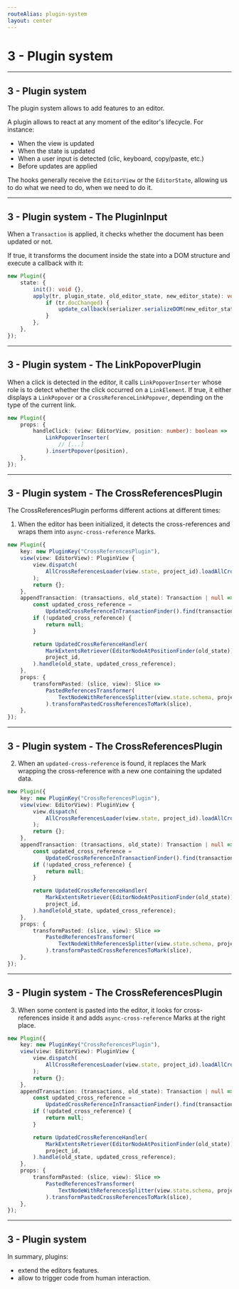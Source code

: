 ```yaml
---
routeAlias: plugin-system
layout: center
---
```


# 3 - Plugin system

---

## 3 - Plugin system <NodePackage name="prosemirror-state"/>

The plugin system allows to add features to an editor.

A plugin allows to react at any moment of the editor's lifecycle. For instance:
- When the view is updated
- When the state is updated
- When a user input is detected (clic, keyboard, copy/paste, etc.)
- Before updates are applied

The hooks generally receive the `EditorView` or the `EditorState`, allowing us to do what we need to do, when we need to do it.

---

## 3 - Plugin system - The PluginInput

When a `Transaction` is applied, it checks whether the document has been updated or not.

If true, it transforms the document inside the state into a DOM structure and execute a callback with it:

```ts
new Plugin({
    state: {
        init(): void {},
        apply(tr, plugin_state, old_editor_state, new_editor_state): void {
            if (tr.docChanged) {
                update_callback(serializer.serializeDOM(new_editor_state.doc.content));
            }
        },
    },
});
```

---

## 3 - Plugin system - The LinkPopoverPlugin

When a click is detected in the editor, it calls `LinkPopoverInserter` whose role is to detect whether the click occurred
on a `LinkElement`. If true, it either displays a `LinkPopover` or a `CrossReferenceLinkPopover`, depending on the type of
the current link.

```ts
new Plugin({
    props: {
        handleClick: (view: EditorView, position: number): boolean =>
            LinkPopoverInserter(
                // [...]
            ).insertPopover(position),
    },
});
```

---

## 3 - Plugin system - The CrossReferencesPlugin

The CrossReferencesPlugin performs different actions at different times:
1. When the editor has been initialized, it detects the cross-references and wraps them into `async-cross-reference` Marks.

```ts {3-8}{maxHeight:'300px'}
new Plugin({
    key: new PluginKey("CrossReferencesPlugin"),
    view(view: EditorView): PluginView {
        view.dispatch(
            AllCrossReferencesLoader(view.state, project_id).loadAllCrossReferences(),
        );
        return {};
    },
    appendTransaction: (transactions, old_state): Transaction | null => {
        const updated_cross_reference =
            UpdatedCrossReferenceInTransactionFinder().find(transactions);
        if (!updated_cross_reference) {
            return null;
        }

        return UpdatedCrossReferenceHandler(
            MarkExtentsRetriever(EditorNodeAtPositionFinder(old_state)),
            project_id,
        ).handle(old_state, updated_cross_reference);
    },
    props: {
        transformPasted: (slice, view): Slice =>
            PastedReferencesTransformer(
                TextNodeWithReferencesSplitter(view.state.schema, project_id),
            ).transformPastedCrossReferencesToMark(slice),
    },
});
```

---

## 3 - Plugin system - The CrossReferencesPlugin

2. When an `updated-cross-reference` is found, it replaces the Mark wrapping the cross-reference with a new one containing the updated data.

```ts {9-20}{maxHeight:'300px'}
new Plugin({
    key: new PluginKey("CrossReferencesPlugin"),
    view(view: EditorView): PluginView {
        view.dispatch(
            AllCrossReferencesLoader(view.state, project_id).loadAllCrossReferences(),
        );
        return {};
    },
    appendTransaction: (transactions, old_state): Transaction | null => {
        const updated_cross_reference =
            UpdatedCrossReferenceInTransactionFinder().find(transactions);
        if (!updated_cross_reference) {
            return null;
        }

        return UpdatedCrossReferenceHandler(
            MarkExtentsRetriever(EditorNodeAtPositionFinder(old_state)),
            project_id,
        ).handle(old_state, updated_cross_reference);
    },
    props: {
        transformPasted: (slice, view): Slice =>
            PastedReferencesTransformer(
                TextNodeWithReferencesSplitter(view.state.schema, project_id),
            ).transformPastedCrossReferencesToMark(slice),
    },
});
```

---

## 3 - Plugin system - The CrossReferencesPlugin

3. When some content is pasted into the editor, it looks for cross-references inside it and adds `async-cross-reference`
Marks at the right place.

```ts {21-26}{maxHeight:'300px'}
new Plugin({
    key: new PluginKey("CrossReferencesPlugin"),
    view(view: EditorView): PluginView {
        view.dispatch(
            AllCrossReferencesLoader(view.state, project_id).loadAllCrossReferences(),
        );
        return {};
    },
    appendTransaction: (transactions, old_state): Transaction | null => {
        const updated_cross_reference =
            UpdatedCrossReferenceInTransactionFinder().find(transactions);
        if (!updated_cross_reference) {
            return null;
        }

        return UpdatedCrossReferenceHandler(
            MarkExtentsRetriever(EditorNodeAtPositionFinder(old_state)),
            project_id,
        ).handle(old_state, updated_cross_reference);
    },
    props: {
        transformPasted: (slice, view): Slice =>
            PastedReferencesTransformer(
                TextNodeWithReferencesSplitter(view.state.schema, project_id),
            ).transformPastedCrossReferencesToMark(slice),
    },
});
```

---

## 3 - Plugin system

In summary, plugins:
- extend the editors features.
- allow to trigger code from human interaction.
